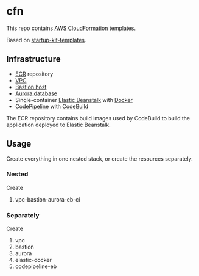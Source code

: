 # cfn

This repo contains [AWS CloudFormation](https://aws.amazon.com/cloudformation/) templates.

Based on [startup-kit-templates](https://github.com/aws-samples/startup-kit-templates).

## Infrastructure

- [ECR](https://aws.amazon.com/ecr/) repository
- [VPC](https://aws.amazon.com/documentation/vpc/)
- [Bastion host](https://docs.aws.amazon.com/quickstart/latest/linux-bastion/architecture.html)
- [Aurora database](https://aws.amazon.com/rds/aurora/)
- Single-container [Elastic Beanstalk](https://aws.amazon.com/elasticbeanstalk/) with [Docker](https://docs.aws.amazon.com/AmazonECS/latest/developerguide/docker-basics.html)
- [CodePipeline](https://aws.amazon.com/codepipeline/) with [CodeBuild](https://aws.amazon.com/codebuild/)

The ECR repository contains build images used by CodeBuild to build the application deployed to Elastic Beanstalk.

## Usage

Create everything in one nested stack, or create the resources separately.

### Nested

Create

1. vpc-bastion-aurora-eb-ci

### Separately

Create

1. vpc
1. bastion
1. aurora
1. elastic-docker
1. codepipeline-eb
